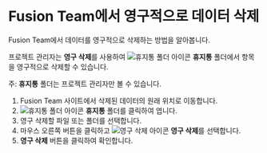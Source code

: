 Fusion Team에서 영구적으로 데이터 삭제
==========================

Fusion Team에서 데이터를 영구적으로 삭제하는 방법을 알아봅니다.

프로젝트 관리자는 **영구 삭제**를 사용하여 ![휴지통 폴더 아이콘](https://help.autodesk.com/cloudhelp/KOR/Fusion-Import/images/icon-ft-trash-folder.png) **휴지통** 폴더에서 항목을 영구적으로 삭제할 수 있습니다.

주: **휴지통** 폴더는 프로젝트 관리자만 볼 수 있습니다.

1.  Fusion Team 사이트에서 삭제된 데이터의 원래 위치로 이동합니다.
2.  ![휴지통 폴더 아이콘](https://help.autodesk.com/cloudhelp/KOR/Fusion-Import/images/icon-ft-trash-folder.png) **휴지통** 폴더를 클릭하여 엽니다.
3.  영구 삭제할 파일 또는 폴더를 선택합니다.
4.  마우스 오른쪽 버튼을 클릭하고 ![영구 삭제 아이콘](https://help.autodesk.com/cloudhelp/KOR/Fusion-Import/images/icon-ft-delete-forever.png) **영구 삭제**를 선택합니다.
5.  **영구 삭제** 버튼을 클릭하여 확인합니다.